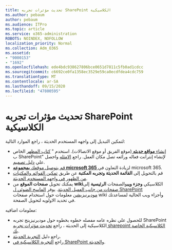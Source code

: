 ```yaml
---
title: تحديث مؤثرات تجربه SharePoint الكلاسيكية
ms.author: pebaum
author: pebaum
ms.audience: ITPro
ms.topic: article
ms.service: o365-administration
ROBOTS: NOINDEX, NOFOLLOW
localization_priority: Normal
ms.collection: Adm_O365
ms.assetid:
- "9000153"
- "1692"
ms.openlocfilehash: ede4bdc938627806bce0651d7811c5fb0ad1cdcc
ms.sourcegitcommit: c6692ce0fa1358ec3529e59ca0ecdfdea4cdc759
ms.translationtype: MT
ms.contentlocale: ar-SA
ms.lasthandoff: 09/15/2020
ms.locfileid: "47800595"
---
```

# <a name="modernize-your-classic-sharepoint-experience"></a>تحديث مؤثرات تجربه SharePoint الكلاسيكية

لتمكين التبديل إلى واجهه المستخدم الحديثة ، راجع الموارد التالية:

- [إنشاء **مواقع حديثه** ](https://support.office.com/article/create-a-team-site-in-sharepoint-ef10c1e7-15f3-42a3-98aa-b5972711777d) (موقع الفريق أو موقع الاتصالات). استخدم " [كتاب المظهر](https://lookbook.microsoft.com/assets/SharePoint_lookbook_2019.pdf) الخاص ب SharePoint" لإنشاء إنترانت فعاله ورائعه تصل مكان العمل. راجع [الامثله](https://lookbook.microsoft.com/) واحصل علي [دليل تصميم](https://spdesign.azurewebsites.net/).
- [قم بتوصيل موقعك **بمجموعه microsoft 365** ](https://docs.microsoft.com/sharepoint/dev/transform/modernize-connect-to-office365-group) لزيادة التعاون في microsoft 365.
- قم بالتحويل إلى **القائمة الحديثة وتجربه المكتبة** عن طريق [تمكين القوائم والمكتبات من الظهور في واجهه المستخدم الحديثة](https://docs.microsoft.com/sharepoint/dev/transform/modernize-userinterface-lists-and-libraries).
- يمكنك تحويل **صفحات الموقع** من **wiki**الكلاسيكي **وجزء ويب**والصفحات **الرئيسية** إلى [صفحات من جانب العميل الحديثة](https://docs.microsoft.com/sharepoint/dev/transform/modernize-userinterface-site-pages). يوفر [الماسح الضوئي ل SharePoint موديرنيزيشن](https://docs.microsoft.com/sharepoint/dev/transform/modernize-scanner) معلومات حول استخدام صفحات wiki وأجزاء ويب الحالية لمساعدتك في تحديد الاولويه لتحويل الصفحة.

معلومات اضافيه:

- للحصول علي نظره عامه مفصله خطوه بخطوه حول موديرنيزينج تجربه SharePoint الكلاسيكية إلى الحديثة ، راجع [تحديث مؤثرات تجربه sharepoint الكلاسيكية الخاصة بك](https://docs.microsoft.com/sharepoint/dev/transform/modernize-classic-sites).
- راجع دليل [التجربة الحديثة](https://docs.microsoft.com/sharepoint/guide-to-sharepoint-modern-experience).
- راجع [التجربة الكلاسيكية في SharePoint والحديثة](https://support.office.com/article/sharepoint-classic-and-modern-experiences-5725c103-505d-4a6e-9350-300d3ec7d73f).
